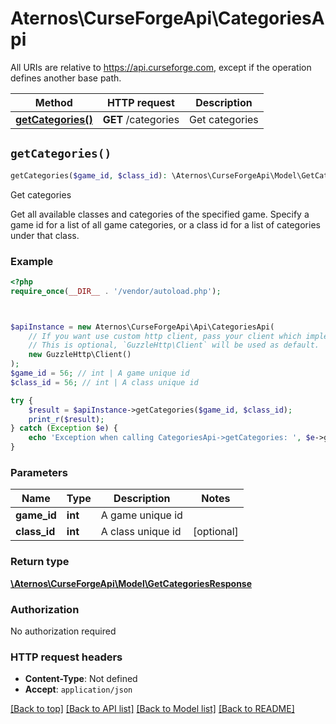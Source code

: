 # Aternos\CurseForgeApi\CategoriesApi

All URIs are relative to https://api.curseforge.com, except if the operation defines another base path.

| Method | HTTP request | Description |
| ------------- | ------------- | ------------- |
| [**getCategories()**](CategoriesApi.md#getCategories) | **GET** /categories | Get categories |


## `getCategories()`

```php
getCategories($game_id, $class_id): \Aternos\CurseForgeApi\Model\GetCategoriesResponse
```

Get categories

Get all available classes and categories of the specified game. Specify a game id for a list of all game categories, or a class id for a list of categories under that class.

### Example

```php
<?php
require_once(__DIR__ . '/vendor/autoload.php');



$apiInstance = new Aternos\CurseForgeApi\Api\CategoriesApi(
    // If you want use custom http client, pass your client which implements `GuzzleHttp\ClientInterface`.
    // This is optional, `GuzzleHttp\Client` will be used as default.
    new GuzzleHttp\Client()
);
$game_id = 56; // int | A game unique id
$class_id = 56; // int | A class unique id

try {
    $result = $apiInstance->getCategories($game_id, $class_id);
    print_r($result);
} catch (Exception $e) {
    echo 'Exception when calling CategoriesApi->getCategories: ', $e->getMessage(), PHP_EOL;
}
```

### Parameters

| Name | Type | Description  | Notes |
| ------------- | ------------- | ------------- | ------------- |
| **game_id** | **int**| A game unique id | |
| **class_id** | **int**| A class unique id | [optional] |

### Return type

[**\Aternos\CurseForgeApi\Model\GetCategoriesResponse**](../Model/GetCategoriesResponse.md)

### Authorization

No authorization required

### HTTP request headers

- **Content-Type**: Not defined
- **Accept**: `application/json`

[[Back to top]](#) [[Back to API list]](../../README.md#endpoints)
[[Back to Model list]](../../README.md#models)
[[Back to README]](../../README.md)
